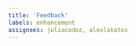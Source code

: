 ```yaml
---
title: 'Feedback'
labels: enhancement
assignees: juliacodez, alexlakatos
---
```


<!-- We'd love to make this newsletter better together with our readers, and we appreciate every bit of feedback you have for us. Let us know what you think about the newsletter and how we can make it better. -->
